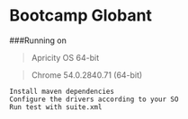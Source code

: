 
# Bootcamp Globant

###Running on 

> Apricity OS 64-bit

> Chrome 54.0.2840.71 (64-bit)

```
Install maven dependencies
Configure the drivers according to your SO
Run test with suite.xml
```

